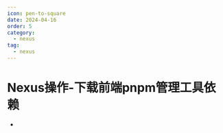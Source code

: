 ```yaml
---
icon: pen-to-square
date: 2024-04-16
order: 5
category:
  - nexus
tag:
  - nexus
---
```

# Nexus操作-下载前端pnpm管理工具依赖

- 